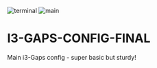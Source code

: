 ![terminal](https://user-images.githubusercontent.com/67472444/130969638-a022943e-f3e2-4ac0-af31-d0eedd356b9e.png)
![main](https://user-images.githubusercontent.com/67472444/130969639-b118c2ed-7454-47d9-a694-f8ea493add3f.png)
# I3-GAPS-CONFIG-FINAL

Main i3-Gaps config - super basic but sturdy!
